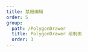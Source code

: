 ```yaml
---
title: 禁用编辑
order: 5
group: 
  path: /PolygonDrawer
  title: PolygonDrawer 绘制面
  order: 3
---
```


<code src="./editable.tsx" compact="true" defaultShowCode="true"></code>
